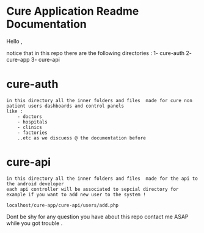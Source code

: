# Cure Application Readme Documentation  


Hello , 

notice that in this repo there are the following directories : 
    1- cure-auth 
    2- cure-app 
    3- cure-api 


# cure-auth 

    in this directory all the inner folders and files  made for cure non patient users dashboards and control panels 
    like : 
        - doctors 
        - hospitals 
        - clinics 
        - factories 
        ..etc as we discuess @ the documentation before 


# cure-api 

    in this directory all the inner folders and files  made for the api to the android developer 
    each api controller will be associated to sepcial directory for example if you want to add new user to the system ! 

    localhost/cure-app/cure-api/users/add.php


Dont be shy for any question you have about this repo 
    contact me ASAP while you got trouble  . 